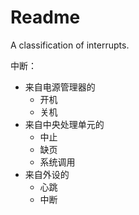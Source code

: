 # Readme
A classification of interrupts.

中断：
- 来自电源管理器的
  - 开机
  - 关机
- 来自中央处理单元的
  - 中止
  - 缺页
  - 系统调用
- 来自外设的
  - 心跳
  - 中断
